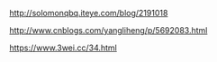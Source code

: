 http://solomonqbq.iteye.com/blog/2191018

http://www.cnblogs.com/yangliheng/p/5692083.html

https://www.3wei.cc/34.html
